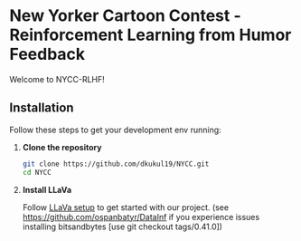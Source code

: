 # New Yorker Cartoon Contest - Reinforcement Learning from Humor Feedback
Welcome to NYCC-RLHF! 

## Installation
Follow these steps to get your development env running:

1. **Clone the repository**

   ```bash
   git clone https://github.com/dkukul19/NYCC.git
   cd NYCC
2. **Install LLaVa**

   Follow [LLaVa setup](./LLaVA-RLHF/llava_setup/) to get started with our project.
   (see https://github.com/ospanbatyr/DataInf if you experience issues installing bitsandbytes [use git checkout tags/0.41.0])
